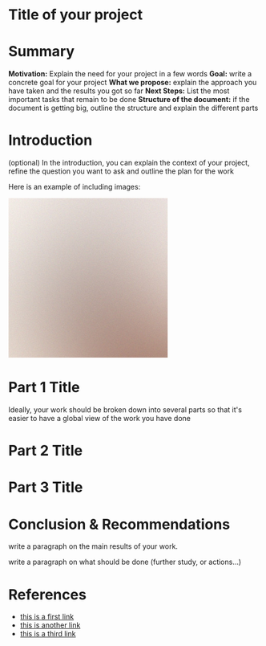 # Title of your project


# Summary

**Motivation:** Explain the need for your project in a few words
**Goal:** write a concrete goal for your project
**What we propose:** explain the approach you have taken and the results you got so far
**Next Steps:** List the most important tasks that remain to be done
**Structure of the document:** if the document is getting big, outline the structure and explain the different parts


# Introduction
(optional) In the introduction, you can explain the context of your project, refine the question you want to ask and outline the plan for the work

Here is an example of including images:

![img](img/pic01.jpg)

# Part 1 Title
Ideally, your work should be broken down into several parts so that it's easier to have a global view of the work you have done

# Part 2 Title

# Part 3 Title

# Conclusion & Recommendations

write a paragraph on the main results of your work.

write a paragraph on what should be done (further study, or actions...)

# References

- [this is a first link](https://www.google.com/)
- [this is another link](https://www.google.com/)
- [this is a third link](https://www.google.com/)